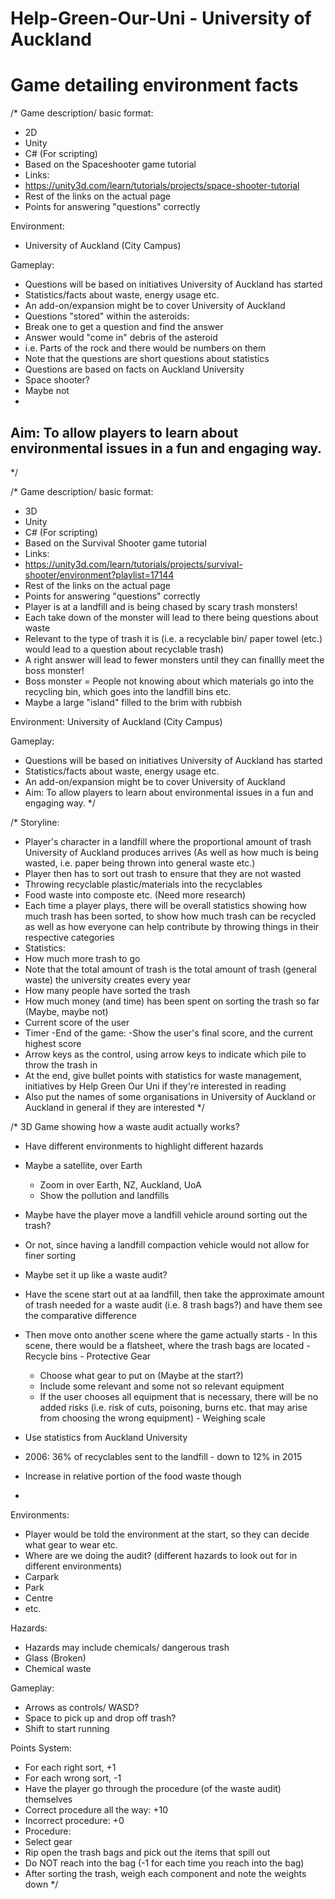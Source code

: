 # Help-Green-Our-Uni - University of Auckland
# Game detailing environment facts
/*
Game description/ basic format:
- 2D
- Unity
 - C# (For scripting) 
 - Based on the Spaceshooter game tutorial
 - Links:
  - https://unity3d.com/learn/tutorials/projects/space-shooter-tutorial
  - Rest of the links on the actual page 
- Points for answering "questions" correctly

Environment:
- University of Auckland (City Campus)

Gameplay:
- Questions will be based on initiatives University of Auckland has started
- Statistics/facts about waste, energy usage etc.
 - An add-on/expansion might be to cover University of Auckland
- Questions "stored" within the asteroids:
 - Break one to get a question and find the answer
 - Answer would "come in" debris of the asteroid
  - i.e. Parts of the rock and there would be numbers on them
  - Note that the questions are short questions about statistics
 - Questions are based on facts on Auckland University
 - Space shooter?
  - Maybe not
  - 

Aim: To allow players to learn about environmental issues in a fun and engaging way.
 - 
*/

/*
Game description/ basic format:
- 3D
- Unity
- C# (For scripting)
- Based on the Survival Shooter game tutorial
- Links: 
 - https://unity3d.com/learn/tutorials/projects/survival-shooter/environment?playlist=17144
 - Rest of the links on the actual page
- Points for answering "questions" correctly
- Player is at a landfill and is being chased by scary trash monsters!
 - Each take down of the monster will lead to there being questions about waste
  - Relevant to the type of trash it is (i.e. a recyclable bin/ paper towel (etc.) would lead to a question about recyclable trash)
 - A right answer will lead to fewer monsters until they can finallly meet the boss monster!
  - Boss monster = People not knowing about which materials go into the recycling bin, which goes into the landfill bins etc. 
   - Maybe a large "island" filled to the brim with rubbish

Environment:
University of Auckland (City Campus)

Gameplay:
- Questions will be based on initiatives University of Auckland has started
- Statistics/facts about waste, energy usage etc.
- An add-on/expansion might be to cover University of Auckland
- Aim: To allow players to learn about environmental issues in a fun and engaging way.
*/

/* 
Storyline:
- Player's character in a landfill where the proportional amount of trash University of Auckland produces arrives (As well as how much is being wasted, i.e. paper being thrown into general waste etc.)
- Player then has to sort out trash to ensure that they are not wasted
 - Throwing recyclable plastic/materials into the recyclables
 - Food waste into composte etc. (Need more research)
- Each time a player plays, there will be overall statistics showing how much trash has been sorted, to show how much trash can be recycled as well as how everyone can help contribute by throwing things in their respective categories
- Statistics:
 - How much more trash to go
 - Note that the total amount of trash is the total amount of trash (general waste) the university creates every year
 - How many people have sorted the trash
 - How much money (and time) has been spent on sorting the trash so far (Maybe, maybe not)
 - Current score of the user
 - Timer
-End of the game:
-Show the user's final score, and the current highest score
- Arrow keys as the control, using arrow keys to indicate which pile to throw the trash in
- At the end, give bullet points with statistics for waste management, initiatives by Help Green Our Uni if they're interested in reading
- Also put the names of some organisations in University of Auckland or Auckland in general if they are interested
*/


/*
3D Game showing how a waste audit actually works?
- Have different environments to highlight different hazards

- Maybe a satellite, over Earth
  - Zoom in over Earth, NZ, Auckland, UoA
  - Show the pollution and landfills
 - Maybe have the player move a landfill vehicle around sorting out the trash?
  - Or not, since having a landfill compaction vehicle would not allow for finer sorting
  - Maybe set it up like a waste audit?
   - Have the scene start out at aa landfill, then take the approximate amount of trash needed for a waste audit (i.e. 8 trash bags?) and have them see the comparative difference
   - Then move onto another scene where the game actually starts
    - In this scene, there would be a flatsheet, where the trash bags are located
    - Recycle bins
    - Protective Gear
     - Choose what gear to put on (Maybe at the start?)
     - Include some relevant and some not so relevant equipment
      - If the user chooses all equipment that is necessary, there will be no added risks (i.e. risk of cuts, poisoning, burns etc. that may arise from choosing the wrong equipment)
    - Weighing scale
 - Use statistics from Auckland University
  - 2006: 36% of recyclables sent to the landfill - down to 12% in 2015
   - Increase in relative portion of the food waste though
  - 
 
Environments:
- Player would be told the environment at the start, so they can decide what gear to wear etc.
- Where are we doing the audit? (different hazards to look out for in different environments)
 - Carpark
 - Park
 - Centre
 - etc.

Hazards:
- Hazards may include chemicals/ dangerous trash
- Glass (Broken)
- Chemical waste

 Gameplay:
- Arrows as controls/ WASD?
- Space to pick up and drop off trash?
- Shift to start running

Points System:
- For each right sort, +1
- For each wrong sort, -1
- Have the player go through the procedure (of the waste audit) themselves
 - Correct procedure all the way: +10
 - Incorrect procedure: +0
 - Procedure:
  - Select gear
  - Rip open the trash bags and pick out the items that spill out
   - Do NOT reach into the bag (-1 for each time you reach into the bag)
  - After sorting the trash, weigh each component and note the weights down
*/
